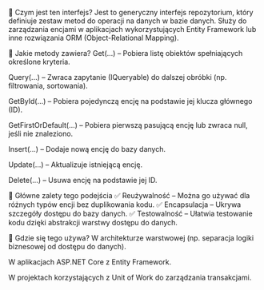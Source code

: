 📌 Czym jest ten interfejs?
Jest to generyczny interfejs repozytorium, który definiuje zestaw metod do operacji na danych w bazie danych. Służy do zarządzania encjami w aplikacjach wykorzystujących Entity Framework lub inne rozwiązania ORM (Object-Relational Mapping).

📌 Jakie metody zawiera?
Get(...) – Pobiera listę obiektów spełniających określone kryteria.

Query(...) – Zwraca zapytanie (IQueryable<TEntity>) do dalszej obróbki (np. filtrowania, sortowania).

GetById(...) – Pobiera pojedynczą encję na podstawie jej klucza głównego (ID).

GetFirstOrDefault(...) – Pobiera pierwszą pasującą encję lub zwraca null, jeśli nie znaleziono.

Insert(...) – Dodaje nową encję do bazy danych.

Update(...) – Aktualizuje istniejącą encję.

Delete(...) – Usuwa encję na podstawie jej ID.

📌 Główne zalety tego podejścia
✅ Reużywalność – Można go używać dla różnych typów encji bez duplikowania kodu.
✅ Encapsulacja – Ukrywa szczegóły dostępu do bazy danych.
✅ Testowalność – Ułatwia testowanie kodu dzięki abstrakcji warstwy dostępu do danych.

📌 Gdzie się tego używa?
W architekturze warstwowej (np. separacja logiki biznesowej od dostępu do danych).

W aplikacjach ASP.NET Core z Entity Framework.

W projektach korzystających z Unit of Work do zarządzania transakcjami.
